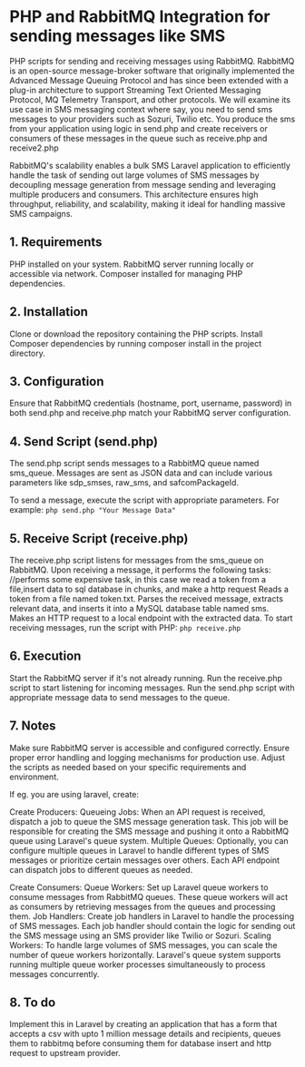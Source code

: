 # PHP and RabbitMQ Integration for sending messages like SMS
PHP scripts for sending and receiving messages using RabbitMQ. 
RabbitMQ is an open-source message-broker software that originally implemented the Advanced Message Queuing Protocol and has since been extended with a plug-in architecture to support Streaming Text Oriented Messaging Protocol, MQ Telemetry Transport, and other protocols.
We will examine its use case in SMS messaging context where say, you need to send sms messages to your providers such as Sozuri, Twilio etc. You produce the sms from your application using logic in send.php and create receivers or consumers of these messages in the queue such as receive.php and receive2.php

RabbitMQ's scalability enables a bulk SMS Laravel application to efficiently handle the task of sending out large volumes of SMS messages by decoupling message generation from message sending and leveraging multiple producers and consumers. 
This architecture ensures high throughput, reliability, and scalability, making it ideal for handling massive SMS campaigns.

## 1. Requirements
PHP installed on your system.
RabbitMQ server running locally or accessible via network.
Composer installed for managing PHP dependencies.

## 2. Installation
Clone or download the repository containing the PHP scripts.
Install Composer dependencies by running composer install in the project directory.

## 3. Configuration
Ensure that RabbitMQ credentials (hostname, port, username, password) in both send.php and receive.php match your RabbitMQ server configuration.

## 4. Send Script (send.php)
The send.php script sends messages to a RabbitMQ queue named sms_queue.
Messages are sent as JSON data and can include various parameters like sdp_smses, raw_sms, and safcomPackageId.

To send a message, execute the script with appropriate parameters. For example:
```php send.php "Your Message Data"```

## 5. Receive Script (receive.php)
The receive.php script listens for messages from the sms_queue on RabbitMQ.
Upon receiving a message, it performs the following tasks:
//performs some expensive task, in this case we read a token from a file,insert data to sql database in chunks, and make a http request
Reads a token from a file named token.txt.
Parses the received message, extracts relevant data, and inserts it into a MySQL database table named sms.
Makes an HTTP request to a local endpoint with the extracted data.
To start receiving messages, run the script with PHP:
```php receive.php```

## 6. Execution
Start the RabbitMQ server if it's not already running.
Run the receive.php script to start listening for incoming messages.
Run the send.php script with appropriate message data to send messages to the queue.

## 7. Notes
Make sure RabbitMQ server is accessible and configured correctly.
Ensure proper error handling and logging mechanisms for production use.
Adjust the scripts as needed based on your specific requirements and environment.

If eg. you are using laravel, create:

Create Producers:
Queueing Jobs: When an API request is received, dispatch a job to queue the SMS message generation task. This job will be responsible for creating the SMS message and pushing it onto a RabbitMQ queue using Laravel's queue system.
Multiple Queues: Optionally, you can configure multiple queues in Laravel to handle different types of SMS messages or prioritize certain messages over others. Each API endpoint can dispatch jobs to different queues as needed.

Create Consumers:
Queue Workers: Set up Laravel queue workers to consume messages from RabbitMQ queues. These queue workers will act as consumers by retrieving messages from the queues and processing them.
Job Handlers: Create job handlers in Laravel to handle the processing of SMS messages. Each job handler should contain the logic for sending out the SMS message using an SMS provider like Twilio or Sozuri.
Scaling Workers: To handle large volumes of SMS messages, you can scale the number of queue workers horizontally. Laravel's queue system supports running multiple queue worker processes simultaneously to process messages concurrently.

## 8. To do
Implement this in Laravel by creating an application that has a form that accepts a csv with upto 1 million message details and recipients, queues them to rabbitmq before consuming them for database insert and http request to upstream provider.
